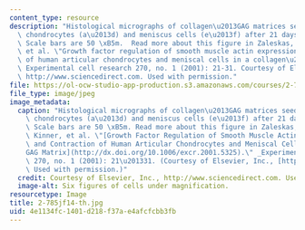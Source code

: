 ```yaml
---
content_type: resource
description: "Histological micrographs of collagen\u2013GAG matrices seeded with articular\
  \ chondrocytes (a\u2013d) and meniscus cells (e\u2013f) after 21 days in culture.\
  \ Scale bars are 50 \xB5m.  Read more about this figure in Zaleskas, J. M., B. Kinner,\
  \ et al. \"Growth factor regulation of smooth muscle actin expression and contraction\
  \ of human articular chondrocytes and meniscal cells in a collagen\u2013GAG matrix.\"\
  \ Experimental cell research 270, no. 1 (2001): 21-31. Courtesy of Elsevier, Inc.,\
  \ http://www.sciencedirect.com. Used with permission."
file: https://ol-ocw-studio-app-production.s3.amazonaws.com/courses/2-785j-cell-matrix-mechanics-fall-2014/4e1134fc1401d218f37ae4afcfcbb3fb_2-785jf14-th.jpg
file_type: image/jpeg
image_metadata:
  caption: "Histological micrographs of collagen\u2013GAG matrices seeded with articular\
    \ chondrocytes (a\u2013d) and meniscus cells (e\u2013f) after 21 days in culture.\
    \ Scale bars are 50 \xB5m. Read more about this figure in Zaleskas, J. M., B.\
    \ Kinner, et al. \"[Growth Factor Regulation of Smooth Muscle Actin Expression\
    \ and Contraction of Human Articular Chondrocytes and Meniscal Cells in a Collagen\u2013\
    GAG Matrix](http://dx.doi.org/10.1006/excr.2001.5325).\" _Experimental Cell Research_\
    \ 270, no. 1 (2001): 21\u201331. (Courtesy of Elsevier, Inc., [http://www.sciencedirect.com](http://www.sciencedirect.com).\
    \ Used with permission.)"
  credit: Courtesy of Elsevier, Inc., http://www.sciencedirect.com. Used with permission.
  image-alt: Six figures of cells under magnification.
resourcetype: Image
title: 2-785jf14-th.jpg
uid: 4e1134fc-1401-d218-f37a-e4afcfcbb3fb
---
```

